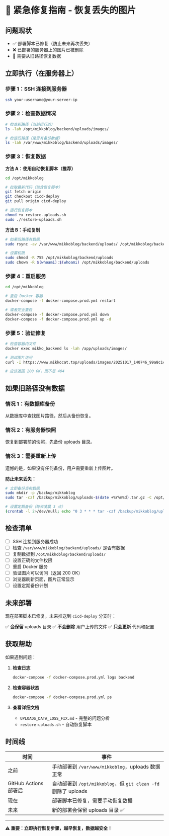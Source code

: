 # 🚨 紧急修复指南 - 恢复丢失的图片

## 问题现状

- ✅ 部署脚本已修复（防止未来再次丢失）
- ❌ 已部署的服务器上的图片已被删除
- 🔄 需要从旧路径恢复数据

## 立即执行（在服务器上）

### 步骤 1：SSH 连接到服务器

```bash
ssh your-username@your-server-ip
```

### 步骤 2：检查数据情况

```bash
# 检查新路径（当前运行的）
ls -lah /opt/mikkoblog/backend/uploads/images/

# 检查旧路径（是否有备份数据）
ls -lah /var/www/mikkoblog/backend/uploads/images/
```

### 步骤 3：恢复数据

**方法 A：使用自动恢复脚本（推荐）**

```bash
cd /opt/mikkoblog

# 拉取最新代码（包含恢复脚本）
git fetch origin
git checkout cicd-deploy
git pull origin cicd-deploy

# 运行恢复脚本
chmod +x restore-uploads.sh
sudo ./restore-uploads.sh
```

**方法 B：手动复制**

```bash
# 如果旧路径有数据
sudo rsync -av /var/www/mikkoblog/backend/uploads/ /opt/mikkoblog/backend/uploads/

# 设置权限
sudo chmod -R 755 /opt/mikkoblog/backend/uploads
sudo chown -R $(whoami):$(whoami) /opt/mikkoblog/backend/uploads
```

### 步骤 4：重启服务

```bash
cd /opt/mikkoblog

# 重启 Docker 容器
docker-compose -f docker-compose.prod.yml restart

# 或者完全重启
docker-compose -f docker-compose.prod.yml down
docker-compose -f docker-compose.prod.yml up -d
```

### 步骤 5：验证修复

```bash
# 检查容器内文件
docker exec mikko_backend ls -lah /app/uploads/images/

# 测试图片访问
curl -I https://www.mikkocat.top/uploads/images/20251017_140746_99a8c1c3.jpg

# 应该返回 200 OK，而不是 404
```

## 如果旧路径没有数据

### 情况 1：有数据库备份

从数据库中查找图片路径，然后从备份恢复。

### 情况 2：有服务器快照

恢复到部署前的快照，先备份 uploads 目录。

### 情况 3：需要重新上传

遗憾的是，如果没有任何备份，用户需要重新上传图片。

**防止未来丢失：**
```bash
# 立即备份当前数据
sudo mkdir -p /backup/mikkoblog
sudo tar -czf /backup/mikkoblog/uploads-$(date +%Y%m%d).tar.gz -C /opt/mikkoblog/backend uploads

# 设置定期备份（每天凌晨 3 点）
(crontab -l 2>/dev/null; echo "0 3 * * * tar -czf /backup/mikkoblog/uploads-\$(date +\%Y\%m\%d).tar.gz -C /opt/mikkoblog/backend uploads && find /backup/mikkoblog -name 'uploads-*.tar.gz' -mtime +7 -delete") | crontab -
```

## 检查清单

- [ ] SSH 连接到服务器成功
- [ ] 检查 `/var/www/mikkoblog/backend/uploads/` 是否有数据
- [ ] 复制数据到 `/opt/mikkoblog/backend/uploads/`
- [ ] 设置正确的文件权限
- [ ] 重启 Docker 服务
- [ ] 验证图片可以访问（返回 200 OK）
- [ ] 浏览器刷新页面，图片正常显示
- [ ] 设置定期备份计划

## 未来部署

现在部署脚本已修复，未来推送到 `cicd-deploy` 分支时：

✅ **会保留** uploads 目录
✅ **不会删除** 用户上传的文件
✅ **只会更新** 代码和配置

## 获取帮助

如果遇到问题：

1. **检查日志**
   ```bash
   docker-compose -f docker-compose.prod.yml logs backend
   ```

2. **检查容器状态**
   ```bash
   docker-compose -f docker-compose.prod.yml ps
   ```

3. **查看详细文档**
   - `UPLOADS_DATA_LOSS_FIX.md` - 完整的问题分析
   - `restore-uploads.sh` - 自动恢复脚本

## 时间线

| 时间 | 事件 |
|------|------|
| 之前 | 手动部署到 `/var/www/mikkoblog`，uploads 数据正常 |
| GitHub Actions 部署后 | 自动部署到 `/opt/mikkoblog`，但 `git clean -fd` 删除了 uploads |
| 现在 | 部署脚本已修复，需要手动恢复数据 |
| 未来 | 新的部署会保留 uploads 目录 ✅ |

---

**⚠️ 重要：立即执行恢复步骤，越早恢复，数据越安全！**
